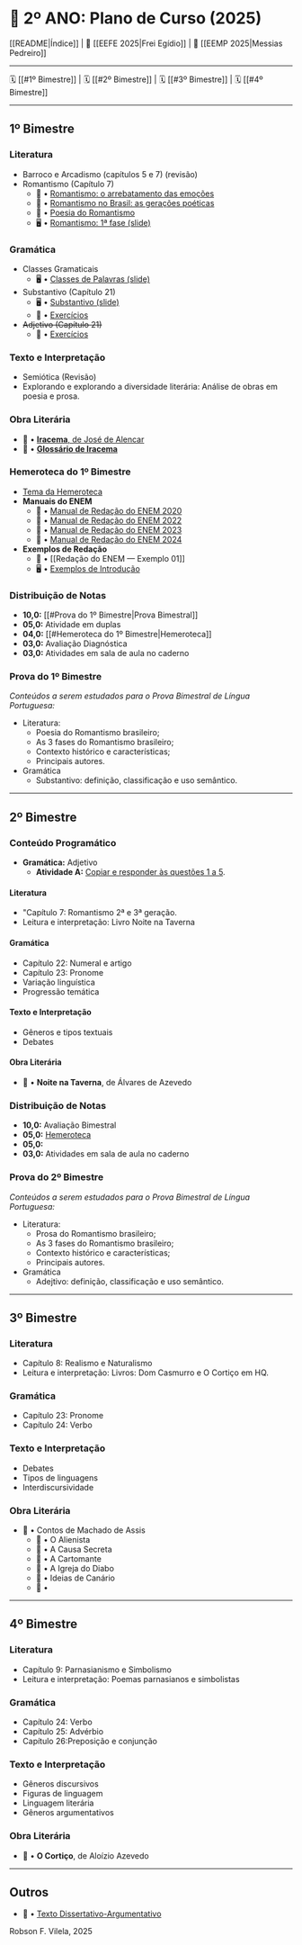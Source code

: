 # 📘 2º ANO: Plano de Curso (2025)

[[README|Índice]] | 📘 [[EEFE 2025|Frei Egídio]] | 📕 [[EEMP 2025|Messias Pedreiro]]

---

🗓️ [[#1º Bimestre]] | 🗓️ [[#2º Bimestre]] | 🗓️ [[#3º Bimestre]] | 🗓️ [[#4º Bimestre]]

---

## 1º Bimestre

### Literatura
- Barroco e Arcadismo (capítulos 5 e 7) (revisão)
- Romantismo (Capítulo 7)
	- 📙 • [Romantismo: o arrebatamento das emoções](https://drive.google.com/file/d/1cRVK1Y8oDmxsV7o2LscYCDtGgpBUG0UT/view?usp=share_link)
	- 📙 • [Romantismo no Brasil: as gerações poéticas](https://drive.google.com/file/d/1ZIoo23y4Uioj4VREds6zAFAkGVVx0c3T/view?usp=share_link)
	- 📝 • [Poesia do Romantismo](https://drive.google.com/file/d/18bJpQQEKUwDqSYiutInEih_9gWMgyWOl/view?usp=drivesdk)
	- 🖥️ • [Romantismo: 1ª fase (slide)](https://drive.google.com/file/d/1XXRG9eHImCHqwroywm0VphyAsuwgqwlB/view?usp=drivesdk)

### Gramática
- Classes Gramaticais
	- 🖥️ • [Classes de Palavras (slide)](https://drive.google.com/file/d/1v2CgiBOw307PzD2rPQkN2OsUmR02Ku2_/view?usp=drivesdk)
- Substantivo (Capítulo 21)
	- 🖥️ • [Substantivo (slide)](https://drive.google.com/file/d/1A0sqBWtBJ1VszVFPglBKktXWzfU3kPOR/view?usp=drivesdk)
	- 📝 • [Exercícios](https://drive.google.com/file/d/1s5Zv5TrdhB0s8oOipxITru9mCrZO8ycr/view?usp=drivesdk) 
- ~~Adjetivo (Capítulo 21)~~
	- 📝 • [Exercícios](https://drive.google.com/file/d/1QrvBGMVQFXfi7I7A9L6EIdqQCiHK7QSi/view?usp=drivesdk)

### Texto e Interpretação
- Semiótica (Revisão)
- Explorando e explorando a diversidade literária: Análise de obras em poesia e prosa.

### Obra Literária
- 📙 • [**Iracema**, de José de Alencar](https://drive.google.com/file/d/10vNj-i5TWeL8JFB7XwsoBW482nx4dYq_/view?usp=sharing)
- 📙 • [**Glossário de Iracema**](https://drive.google.com/file/d/1YjJntTAHDvtnyD59xRKDVqSnqRaWThRb/view?usp=sharing) 

### Hemeroteca do 1º Bimestre

- [Tema da Hemeroteca](https://drive.google.com/file/d/1gaO9IvGUzPWB_36g2lSXioxUMKtIPlCV/view?usp=drivesdk)
- **Manuais do ENEM**
	- 📙 • [Manual de Redação do ENEM 2020](https://download.inep.gov.br/publicacoes/institucionais/avaliacoes_e_exames_da_educacao_basica/a_redacao_do_enem_2020_-_cartilha_do_participante.pdf)
	- 📙 • [Manual de Redação do ENEM 2022](https://download.inep.gov.br/download/enem/cartilha_do_participante_enem_2022.pdf)
	- 📙 • [Manual de Redação do ENEM 2023](https://download.inep.gov.br/publicacoes/institucionais/avaliacoes_e_exames_da_educacao_basica/a_redacao_no_enem_2023_cartilha_do_participante.pdf)
	- 📙 • [Manual de Redação do ENEM 2024](https://download.inep.gov.br/publicacoes/institucionais/avaliacoes_e_exames_da_educacao_basica/a_redacao_no_enem_2024_cartilha_do_participante.pdf)
- **Exemplos de Redação**
	- 📙 • [[Redação do ENEM — Exemplo 01]]
	- 🖥️ • [Exemplos de Introdução](https://drive.google.com/file/d/1bBqyWBfE0ETUKvTDqWnWE9gE_ez_R-sZ/view?usp=drivesdk)


### Distribuição de Notas
- **10,0:** [[#Prova do 1º Bimestre|Prova Bimestral]]
- **05,0:** Atividade em duplas
- **04,0:** [[#Hemeroteca do 1º Bimestre|Hemeroteca]]
- **03,0:** Avaliação Diagnóstica
- **03,0:** Atividades em sala de aula no caderno

### Prova do 1º Bimestre
*Conteúdos a serem estudados para o Prova Bimestral de Língua Portuguesa:*
- Literatura:
	- Poesia do Romantismo brasileiro;
	- As 3 fases do Romantismo brasileiro;
	- Contexto histórico e características;
	- Principais autores.
- Gramática
	- Substantivo: definição, classificação e uso semântico.


---

## 2º Bimestre

### Conteúdo Programático
- **Gramática:** Adjetivo
	- **Atividade A:** [Copiar e responder às questões 1 a 5](https://drive.google.com/file/d/1QrvBGMVQFXfi7I7A9L6EIdqQCiHK7QSi/view?usp=drivesdk).


#### Literatura
- "Capítulo 7: Romantismo 2ª e 3ª geração.
- Leitura e interpretação: Livro Noite na Taverna

#### Gramática
- Capítulo 22: Numeral e artigo
- Capítulo 23: Pronome
- Variação linguística
- Progressão temática

#### Texto e Interpretação
- Gêneros e tipos textuais
- Debates

#### Obra Literária
- 📙 • **Noite na Taverna**, de Álvares de Azevedo

### Distribuição de Notas
- **10,0:** Avaliação Bimestral
- **05,0:** [Hemeroteca]()
- **05,0:** 
- **03,0:** Atividades em sala de aula no caderno

### Prova do 2º Bimestre
*Conteúdos a serem estudados para o Prova Bimestral de Língua Portuguesa:*
- Literatura:
	- Prosa do Romantismo brasileiro;
	- As 3 fases do Romantismo brasileiro;
	- Contexto histórico e características;
	- Principais autores.
- Gramática
	- Adejtivo: definição, classificação e uso semântico.




---
## 3º Bimestre

### Literatura
- Capítulo 8: Realismo e Naturalismo
- Leitura e interpretação: Livros: Dom Casmurro e O Cortiço em HQ.

### Gramática
- Capítulo 23: Pronome
- Capítulo 24: Verbo

### Texto e Interpretação
- Debates
- Tipos de linguagens
- Interdiscursividade

### Obra Literária
- 📙 • Contos de Machado de Assis
	- 📙 • O Alienista
	- 📙 • A Causa Secreta
	- 📙 • A Cartomante
	- 📙 • A Igreja do Diabo
	- 📙 • Ideias de Canário
	- 📙 • 

---

## 4º Bimestre

### Literatura
- Capítulo 9: Parnasianismo e Simbolismo
- Leitura e interpretação: Poemas parnasianos e simbolistas

### Gramática
- Capítulo 24: Verbo
- Capítulo 25: Advérbio
- Capítulo 26:Preposição e conjunção

### Texto e Interpretação
- Gêneros discursivos
- Figuras de linguagem
- Linguagem literária
- Gêneros argumentativos

### Obra Literária
- 📙 • **O Cortiço**, de Aloízio Azevedo

---

## Outros

- 📙 • [Texto Dissertativo-Argumentativo](https://drive.google.com/file/d/1qGRX16po0DpGT6_HnR2dZMk87Din0soa/view?usp=drivesdk) 

Robson F. Vilela, 2025